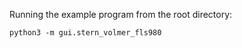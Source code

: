 Running the example program from the root directory:

```shell
python3 -m gui.stern_volmer_fls980
```
